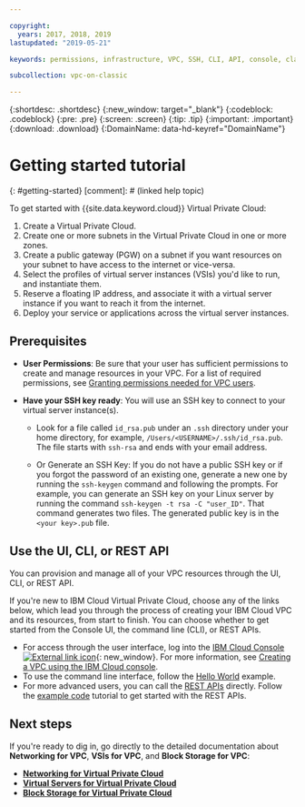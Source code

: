 ```yaml
---

copyright:
  years: 2017, 2018, 2019
lastupdated: "2019-05-21"

keywords: permissions, infrastructure, VPC, SSH, CLI, API, console, classic

subcollection: vpc-on-classic

---
```


{:shortdesc: .shortdesc}
{:new_window: target="_blank"}
{:codeblock: .codeblock}
{:pre: .pre}
{:screen: .screen}
{:tip: .tip}
{:important: .important}
{:download: .download}
{:DomainName: data-hd-keyref="DomainName"}

# Getting started tutorial
{: #getting-started}
[comment]: # (linked help topic)


To get started with {{site.data.keyword.cloud}} Virtual Private Cloud:

1. Create a Virtual Private Cloud.
2. Create one or more subnets in the Virtual Private Cloud in one or more zones.
3. Create a public gateway (PGW) on a subnet if you want resources on your subnet to have access to the internet or vice-versa.
4. Select the profiles of virtual server instances (VSIs) you'd like to run, and instantiate them.
5. Reserve a floating IP address, and associate it with a virtual server instance if you want to reach it from the internet.
5. Deploy your service or applications across the virtual server instances.

## Prerequisites

 * **User Permissions**: Be sure that your user has sufficient permissions to create and manage resources in your VPC. For a list of required permissions, see [Granting permissions needed for VPC users](/docs/vpc-on-classic?topic=vpc-on-classic-managing-user-permissions-for-vpc-resources).

 * **Have your SSH key ready**: You will use an SSH key to connect to your virtual server instance(s).

   * Look for a file called `id_rsa.pub` under an `.ssh` directory under your home directory, for example, `/Users/<USERNAME>/.ssh/id_rsa.pub`. The file starts with `ssh-rsa` and ends with your email address.

   * Or Generate an SSH Key: If you do not have a public SSH key or if you forgot the password of an existing one, generate a new one by running the `ssh-keygen` command and following the prompts. For example, you can generate an SSH key on your Linux server by running the command `ssh-keygen -t rsa -C "user_ID"`. That command generates two files. The generated public key is in the `<your key>.pub` file.

## Use the UI, CLI, or REST API

You can provision and manage all of your VPC resources through the UI, CLI, or REST API.

If you're new to IBM Cloud Virtual Private Cloud, choose any of the links below, which lead you through the process of creating your IBM Cloud VPC and its resources, from start to finish. You can choose whether to get started from the Console UI, the command line (CLI), or REST APIs.

* For access through the user interface, log into the [IBM Cloud Console ![External link icon](../../icons/launch-glyph.svg "External link icon")]( https://{DomainName}/vpc){: new_window}. For more information, see [Creating a VPC using the IBM Cloud console](/docs/vpc-on-classic?topic=vpc-on-classic-creating-a-vpc-using-the-ibm-cloud-console).
* To use the command line interface, follow the [Hello World](/docs/vpc-on-classic?topic=vpc-on-classic-creating-a-vpc-using-the-ibm-cloud-cli) example.
* For more advanced users, you can call the [REST APIs](https://{DomainName}/apidocs/vpc-on-classic) directly. Follow the [example code](/docs/vpc-on-classic?topic=vpc-on-classic-creating-a-vpc-using-the-rest-apis) tutorial to get started with the REST APIs.

## Next steps
If you're ready to dig in, go directly to the detailed documentation about **Networking for VPC**, **VSIs for VPC**, and **Block Storage for VPC**:

* [**Networking for Virtual Private Cloud**](/docs/vpc-on-classic-network?topic=vpc-on-classic-network-getting-started)
* [**Virtual Servers for Virtual Private Cloud**](/docs/vpc-on-classic-vsi?topic=vpc-on-classic-vsi-getting-started)
* [**Block Storage for Virtual Private Cloud**](/docs/vpc-on-classic-block-storage?topic=vpc-on-classic-block-storage-block-storage-getting-started)
